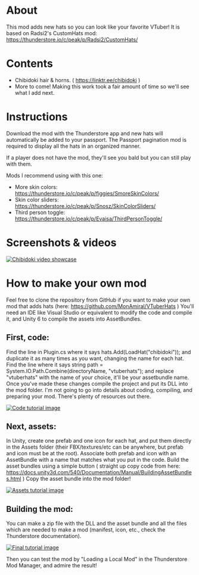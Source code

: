 # About
This mod adds new hats so you can look like your favorite VTuber!
It is based on Radsi2's CustomHats mod: https://thunderstore.io/c/peak/p/Radsi2/CustomHats/

# Contents
- Chibidoki hair & horns. ( https://linktr.ee/chibidoki )
- More to come! Making this work took a fair amount of time so we'll see what I add next.

# Instructions
Download the mod with the Thunderstore app and new hats will automatically be added to your passport.
The Passport pagination mod is required to display all the hats in an organized manner.

If a player does not have the mod, they'll see you bald but you can still play with them.

Mods I recommend using with this one:
- More skin colors: https://thunderstore.io/c/peak/p/figgies/SmoreSkinColors/
- Skin color sliders: https://thunderstore.io/c/peak/p/Snosz/SkinColorSliders/
- Third person toggle: https://thunderstore.io/c/peak/p/Evaisa/ThirdPersonToggle/

# Screenshots & videos
[![Chibidoki video showcase](https://img.youtube.com/vi/mSxd_n8iQtA/0.jpg)](https://youtu.be/mSxd_n8iQtA)

# How to make your own mod
Feel free to clone the repository from GitHub if you want to make your own mod that adds hats (here: https://github.com/MonAmiral/VTuberHats )
You'll need an IDE like Visual Studio or equivalent to modify the code and compile it, and Unity 6 to compile the assets into AssetBundles.

## First, code: 
Find the line in Plugin.cs where it says hats.Add(LoadHat("chibidoki")); and duplicate it as many times as you want, changing the name for each hat.
Find the line where it says string path = System.IO.Path.Combine(directoryName, "vtuberhats"); and replace "vtuberhats" with the name of your choice, it'll be your assetbundle name.
Once you've made these changes compile the project and put its DLL into the mod folder.
I'm not going to go into details about coding, compiling, and preparing your mod. There's plenty of resources out there.

[![Code tutorial image](https://monamiral.games/wp-content/uploads/VTuberHatsTutorial1.png)](https://monamiral.games/wp-content/uploads/VTuberHatsTutorial1.png)

## Next, assets:
In Unity, create one prefab and one icon for each hat, and put them directly in the Assets folder (their FBX/textures/etc can be anywhere, but prefab and icon must be at the root).
Associate both prefab and icon with an AssetBundle with a name that matches what you put in the code.
Build the asset bundles using a simple button ( straight up copy code from here: https://docs.unity3d.com/540/Documentation/Manual/BuildingAssetBundles.html )
Copy the asset bundle into the mod folder!

[![Assets tutorial image](https://monamiral.games/wp-content/uploads/VTuberHatsTutorial2.png)](https://monamiral.games/wp-content/uploads/VTuberHatsTutorial2.png)

## Building the mod:
You can make a zip file with the DLL and the asset bundle and all the files which are needed to make a mod (manifest, icon, etc., check the Thunderstore documentation).

[![Final tutorial image](https://monamiral.games/wp-content/uploads/VTuberHatsTutorial3.png)](https://monamiral.games/wp-content/uploads/VTuberHatsTutorial3.png)

Then you can test the mod by "Loading a Local Mod" in the Thunderstore Mod Manager, and admire the result!
